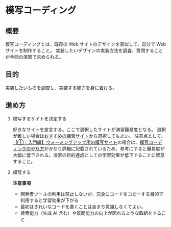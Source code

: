 # 模写コーディング

## 概要

模写コーディングとは、既存の Web サイトのデザインを真似して、自分で Web サイトを制作すること。
実装したいデザインの実装方法を調査、質問することが今回の演習で求められる。

## 目的

実装したいものを調査し、実装する能力を身に着ける。

## 進め方

1. 模写するサイトを決定する

   好きなサイトを宣言する。ここで選択したサイトが演習難易度となる。
   選択が難しい場合は[おすすめの練習サイト](https://code-jump.com/coding-recommend/)から選択してもよい。
   注意点として、[【①：入門編】ウォーミングアップ用の模写サイト](https://code-jump.com/profile-menu/)の場合は、[模写コーディングのやり方](https://code-jump.com/coding-step/)がかなり詳細に記載されているため、参考にすると難易度が大幅に低下される。演習の目的達成としての学習効果が低下することに留意すること。

2. 模写する

   **注意事項**

   - 開発者ツールの利用は禁止しないが、完全にコードをコピーする目的で利用すると学習効果が下がる
   - 最初はきれいなコードを書くことはあまり意識しなくてよい。
   - 検索能力（生成 AI 含む）や質問能力の向上が図れるような取組をすること
